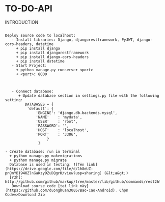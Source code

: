 # TO-DO-API
INTRODUCTION
```

Deploy source code to localhost:
   - Install libraries: Django, djangorestframework, PyJWT, django-cors-headers, datetime
     + pip install django
     + pip install djangorestframework
     + pip install django-cors-headers
     + pip install datetime
   - Start Project:
     + python manage.py runserver <port>
     + <port>: 8000


```
```

   - Connect database:
      + Update database section in settings.py file with the following setting:
         DATABASES = {
          'default': {
              'ENGINE': 'django.db.backends.mysql',
              'NAME'    : 'mydata', 
              'USER'    : 'root',
              'PASSWORD': '',
              'HOST'    : 'localhost',
              'PORT'    : '3306',
                   }
               }
```
    - Create database: run in terminal
      + python manage.py makemigrations
      + python manage.py migrate
      Database is used in testing: ![Tên link](https://drive.google.com/file/d/1h8eUZ-pnQnYBI94OZlnGaKzy9ZuDQgrH/view?usp=sharing) (&lt;a&gt;)
      [r2h]: http://github.com/github/markup/tree/master/lib/github/commands/rest2html
       Download sourse code [tại link này](https://github.com/duonghuan3005/Bao-Cao-Android). Chọn Code=>Download Zip
      
